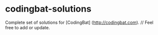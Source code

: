 # codingbat-solutions
Complete set of solutions for [CodingBat] (http://codingbat.com). //
Feel free to add or update. 
